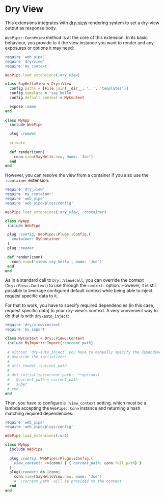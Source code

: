 # Dry View

This extensions integrates with
[dry-view](https://dry-rb.org/gems/dry-view/) rendering system to
set a dry-view output as response body.

`WebPipe::Conn#view` method is at the core of this extension. In its basic
behaviour, you provide to it the view instance you want to render and any
exposures or options it may need:

```ruby
require 'web_pipe'
require 'dry/view'
require 'my_context'

WebPipe.load_extensions(:dry_view)

class SayHelloView < Dry::View
  config.paths = [File.join(__dir__, '..', 'templates')]
  config.template = 'say_hello'
  config.default_context = MyContext

  expose :name
end
    
class MyApp
  include WebPipe

  plug :render
  
  private
  
  def render(conn)
    conn.view(SayHello.new, name: 'Joe')
  end
end
```

However, you can resolve the view from a container if you also use the `:container` extension:

```ruby
require 'dry_view'
require 'my_container'
require 'web_pipe'
require 'web_pipe/plugs/config'

WebPipe.load_extensions(:dry_view, :container)

class MyApp
 include WebPipe

 plug :config, WebPipe::Plugs::Config.(
   container: MyContainer
 )
 plug :render

 def render(conn)
   conn.view('views.say_hello', name: 'Joe')
 end
end
```

As in a standard call to `Dry::View#call`, you can override the context
(`Dry::View::Context`) to use through the `context:` option. However, it is
still possible to leverage configured default context while being able to
inject request specific data to it.

For that to work, you have to specify required dependencies (in this case,
request specific data) to your dry-view's context. A very convenient way to do
that is with [`dry-auto_inject`](https://dry-rb.org/gems/dry-auto_inject):

```ruby
require 'dry/view/context'
require 'my_import'

class MyContext < Dry::View::Context
 include MyImport::Import[:current_path]
 
 # Without `dry-auto_inject` you have to manually specify the dependencies and
 # override the initializer:
 #
 # attr_reader :current_path
 # 
 # def initialize(current_path:, **options)
 #   @current_path = current_path
 #   super
 # end
end
```

Then, you have to configure a `:view_context` setting, which must be a lambda
accepting the `WebPipe::Conn` instance and returning a hash matching required
dependencies:

```ruby
require 'web_pipe'
require 'web_pipe/plugs/config'

WebPipe.load_extensions(:url)

class MyApp
  include WebPipe
  
  plug :config, WebPipe::Plugs::Config.(
    view_context: ->(conn) { { current_path: conn.full_path} }
  )
  plug(:render) do |conn|
    conn.view(SayHelloView.new, name: 'Joe')
    # `:current_path` will be provided to the context
  end
end
```
